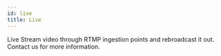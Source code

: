 ```yaml
---
id: live
title: Live
---
```


Live Stream video through RTMP ingestion points and rebroadcast it out. Contact us for more information.